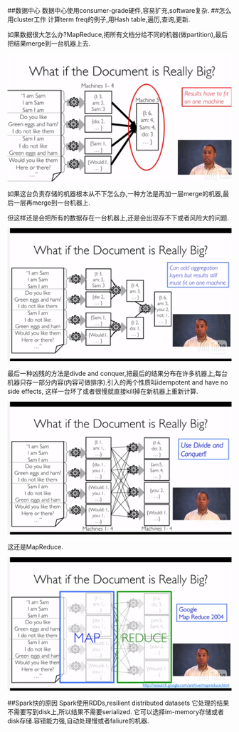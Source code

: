 ##数据中心
数据中心使用consumer-grade硬件,容易扩充,software复杂.
##怎么用cluster工作
计算term freq的例子,用Hash table,遍历,查询,更新.

如果数据很大怎么办?MapReduce,把所有文档分给不同的机器(做partition),最后把结果merge到一台机器上去.

![](./1.png)

如果这台负责存储的机器根本从不下怎么办,一种方法是再加一层merge的机器,最后一层再merge到一台机器上.

但这样还是会把所有的数据存在一台机器上,还是会出现存不下或者风险大的问题.

![](./2.png)

最后一种凶残的方法是divde and conquer,把最后的结果分布在许多机器上,每台机器只存一部分内容(内容可做排序).引入的两个性质叫idempotent and have no side effects, 这样一台坏了或者很慢就直接kill掉在新机器上重新计算.

![](./3.png)

这还是MapReduce.

![](./4.png)

##Spark快的原因
Spark使用RDDs,resilient distributed datasets
它处理的结果不需要写到disk上,所以结果不需要serialized.
它可以选择im-memory存储或者disk存储.容错能力强,自动处理慢或者faliure的机器.